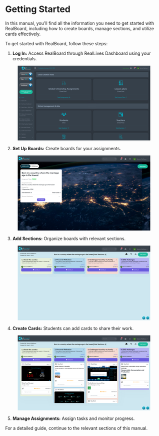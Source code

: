 # Getting Started

In this manual, you'll find all the information you need to get started with RealBoard, including how to create boards, manage sections, and utilize cards effectively.



To get started with RealBoard, follow these steps:

1. **Log In:** Access RealBoard through RealLives Dashboard using your credentials.

<figure><img src="../.gitbook/assets/Screenshot 2024-09-03 145536.png" alt=""><figcaption></figcaption></figure>

2. **Set Up Boards:** Create boards for your assignments.

<figure><img src="../.gitbook/assets/Screenshot 2024-09-03 145600.png" alt=""><figcaption></figcaption></figure>

3. **Add Sections:** Organize boards with relevant sections.

<figure><img src="../.gitbook/assets/Screenshot 2024-09-03 145834 (1).png" alt=""><figcaption></figcaption></figure>

4. **Create Cards:** Students can add cards to share their work.

<figure><img src="../.gitbook/assets/Screenshot 2024-09-03 151820.png" alt=""><figcaption></figcaption></figure>

5. **Manage Assignments:** Assign tasks and monitor progress.



For a detailed guide, continue to the relevant sections of this manual.
